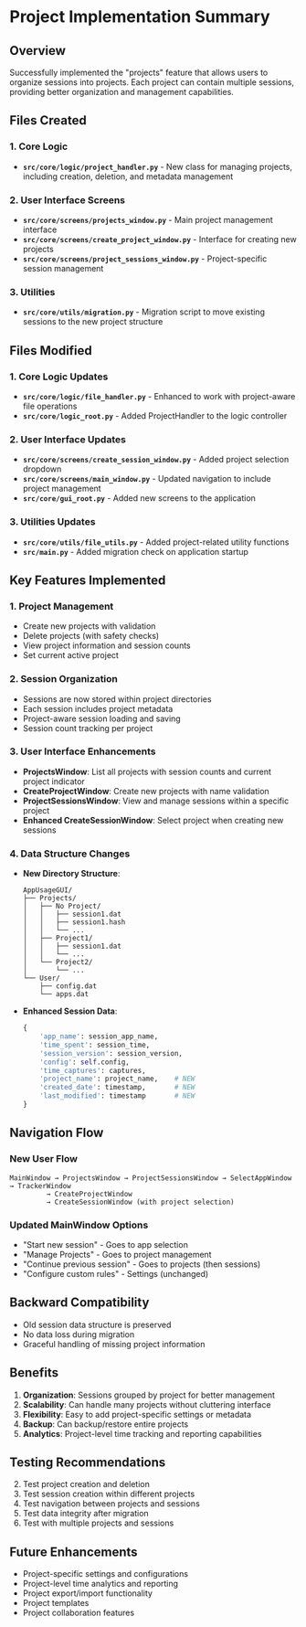# Project Implementation Summary

## Overview
Successfully implemented the "projects" feature that allows users to organize sessions into projects. Each project can contain multiple sessions, providing better organization and management capabilities.

## Files Created

### 1. Core Logic
- **`src/core/logic/project_handler.py`** - New class for managing projects, including creation, deletion, and metadata management

### 2. User Interface Screens
- **`src/core/screens/projects_window.py`** - Main project management interface
- **`src/core/screens/create_project_window.py`** - Interface for creating new projects
- **`src/core/screens/project_sessions_window.py`** - Project-specific session management

### 3. Utilities
- **`src/core/utils/migration.py`** - Migration script to move existing sessions to the new project structure

## Files Modified

### 1. Core Logic Updates
- **`src/core/logic/file_handler.py`** - Enhanced to work with project-aware file operations
- **`src/core/logic_root.py`** - Added ProjectHandler to the logic controller

### 2. User Interface Updates
- **`src/core/screens/create_session_window.py`** - Added project selection dropdown
- **`src/core/screens/main_window.py`** - Updated navigation to include project management
- **`src/core/gui_root.py`** - Added new screens to the application

### 3. Utilities Updates
- **`src/core/utils/file_utils.py`** - Added project-related utility functions
- **`src/main.py`** - Added migration check on application startup

## Key Features Implemented

### 1. Project Management
- Create new projects with validation
- Delete projects (with safety checks)
- View project information and session counts
- Set current active project

### 2. Session Organization
- Sessions are now stored within project directories
- Each session includes project metadata
- Project-aware session loading and saving
- Session count tracking per project

### 3. User Interface Enhancements
- **ProjectsWindow**: List all projects with session counts and current project indicator
- **CreateProjectWindow**: Create new projects with name validation
- **ProjectSessionsWindow**: View and manage sessions within a specific project
- **Enhanced CreateSessionWindow**: Select project when creating new sessions

### 4. Data Structure Changes
- **New Directory Structure**:
  ```
  AppUsageGUI/
  ├── Projects/
  │   ├── No Project/
  │   │   ├── session1.dat
  │   │   ├── session1.hash
  │   │   └── ...
  │   ├── Project1/
  │   │   ├── session1.dat
  │   │   └── ...
  │   └── Project2/
  │       └── ...
  └── User/
      ├── config.dat
      └── apps.dat
  ```

- **Enhanced Session Data**:
  ```python
  {
      'app_name': session_app_name,
      'time_spent': session_time,
      'session_version': session_version,
      'config': self.config,
      'time_captures': captures,
      'project_name': project_name,    # NEW
      'created_date': timestamp,       # NEW
      'last_modified': timestamp       # NEW
  }
  ```

###

## Navigation Flow

### New User Flow
```
MainWindow → ProjectsWindow → ProjectSessionsWindow → SelectAppWindow → TrackerWindow
         → CreateProjectWindow
         → CreateSessionWindow (with project selection)
```

### Updated MainWindow Options
- "Start new session" - Goes to app selection
- "Manage Projects" - Goes to project management
- "Continue previous session" - Goes to projects (then sessions)
- "Configure custom rules" - Settings (unchanged)

## Backward Compatibility
- Old session data structure is preserved
- No data loss during migration
- Graceful handling of missing project information

## Benefits
1. **Organization**: Sessions grouped by project for better management
2. **Scalability**: Can handle many projects without cluttering interface
3. **Flexibility**: Easy to add project-specific settings or metadata
4. **Backup**: Can backup/restore entire projects
5. **Analytics**: Project-level time tracking and reporting capabilities

## Testing Recommendations
2. Test project creation and deletion
3. Test session creation within different projects
4. Test navigation between projects and sessions
5. Test data integrity after migration
6. Test with multiple projects and sessions

## Future Enhancements
- Project-specific settings and configurations
- Project-level time analytics and reporting
- Project export/import functionality
- Project templates
- Project collaboration features
